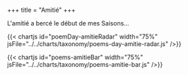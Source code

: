 +++
title = "Amitié"
+++

L'amitié a bercé le début de mes Saisons...

{{< chartjs id="poemDay-amitieRadar" width="75%" jsFile="../../charts/taxonomy/poems-day-amitie-radar.js" />}}

{{< chartjs id="poems-amitieBar" width="75%" jsFile="../../charts/taxonomy/poems-amitie-bar.js" />}}